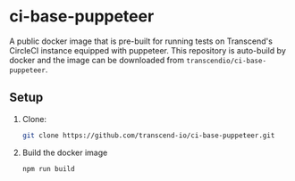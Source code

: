 # ci-base-puppeteer

A public docker image that is pre-built for running tests on Transcend's CircleCI instance equipped with puppeteer. This repository is auto-build by docker and the image can be downloaded from `transcendio/ci-base-puppeteer`.

## Setup

1. Clone:

    ```sh
    git clone https://github.com/transcend-io/ci-base-puppeteer.git
    ```

2. Build the docker image

    ```sh
    npm run build
    ```
